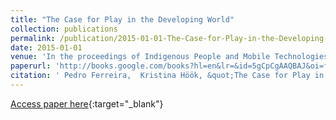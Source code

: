 ```yaml
---
title: "The Case for Play in the Developing World"
collection: publications
permalink: /publication/2015-01-01-The-Case-for-Play-in-the-Developing-World
date: 2015-01-01
venue: 'In the proceedings of Indigenous People and Mobile Technologies'
paperurl: 'http://books.google.com/books?hl=en&lr=&id=5gCpCgAAQBAJ&oi=fnd&pg=PT72&dq=info:9x2y01H6X-EJ:scholar.google.com&ots=3AV1MxgzsY&sig=DaXnX1A7kt7JYGuqdBDnC0ku508'
citation: ' Pedro Ferreira,  Kristina Höök, &quot;The Case for Play in the Developing World.&quot; In the proceedings of Indigenous People and Mobile Technologies, 2015.'
---
```

[Access paper here](http://books.google.com/books?hl=en&lr=&id=5gCpCgAAQBAJ&oi=fnd&pg=PT72&dq=info:9x2y01H6X-EJ:scholar.google.com&ots=3AV1MxgzsY&sig=DaXnX1A7kt7JYGuqdBDnC0ku508){:target="_blank"}
